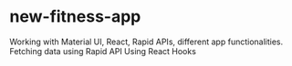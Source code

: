 # new-fitness-app
Working with Material UI, React, Rapid APIs, different app functionalities.
Fetching data using Rapid API
Using React Hooks
